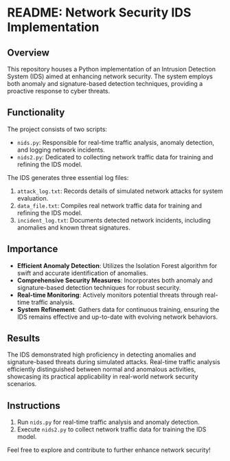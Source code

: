 # README: Network Security IDS Implementation

## Overview

This repository houses a Python implementation of an Intrusion Detection System (IDS) aimed at enhancing network security. The system employs both anomaly and signature-based detection techniques, providing a proactive response to cyber threats.

## Functionality

The project consists of two scripts:

- `nids.py`: Responsible for real-time traffic analysis, anomaly detection, and logging network incidents.
- `nids2.py`: Dedicated to collecting network traffic data for training and refining the IDS model.

The IDS generates three essential log files:

1. `attack_log.txt`: Records details of simulated network attacks for system evaluation.
2. `data_file.txt`: Compiles real network traffic data for training and refining the IDS model.
3. `incident_log.txt`: Documents detected network incidents, including anomalies and known threat signatures.

## Importance

- **Efficient Anomaly Detection**: Utilizes the Isolation Forest algorithm for swift and accurate identification of anomalies.
- **Comprehensive Security Measures**: Incorporates both anomaly and signature-based detection techniques for robust security.
- **Real-time Monitoring**: Actively monitors potential threats through real-time traffic analysis.
- **System Refinement**: Gathers data for continuous training, ensuring the IDS remains effective and up-to-date with evolving network behaviors.

## Results

The IDS demonstrated high proficiency in detecting anomalies and signature-based threats during simulated attacks. Real-time traffic analysis efficiently distinguished between normal and anomalous activities, showcasing its practical applicability in real-world network security scenarios.

## Instructions

1. Run `nids.py` for real-time traffic analysis and anomaly detection.
2. Execute `nids2.py` to collect network traffic data for training the IDS model.

Feel free to explore and contribute to further enhance network security!
